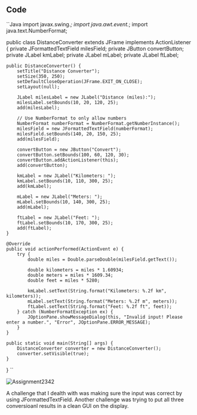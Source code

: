## Code

``Java
import javax.swing.*;
import java.awt.event.*;
import java.text.NumberFormat;

public class DistanceConverter extends JFrame implements ActionListener {
    private JFormattedTextField milesField;
    private JButton convertButton;
    private JLabel kmLabel;
    private JLabel mLabel;
    private JLabel ftLabel;

    public DistanceConverter() {
        setTitle("Distance Converter");
        setSize(350, 250);
        setDefaultCloseOperation(JFrame.EXIT_ON_CLOSE);
        setLayout(null);

        JLabel milesLabel = new JLabel("Distance (miles):");
        milesLabel.setBounds(10, 20, 120, 25);
        add(milesLabel);

        // Use NumberFormat to only allow numbers
        NumberFormat numberFormat = NumberFormat.getNumberInstance();
        milesField = new JFormattedTextField(numberFormat);
        milesField.setBounds(140, 20, 150, 25);
        add(milesField);

        convertButton = new JButton("Convert");
        convertButton.setBounds(100, 60, 120, 30);
        convertButton.addActionListener(this);
        add(convertButton);

        kmLabel = new JLabel("Kilometers: ");
        kmLabel.setBounds(10, 110, 300, 25);
        add(kmLabel);

        mLabel = new JLabel("Meters: ");
        mLabel.setBounds(10, 140, 300, 25);
        add(mLabel);

        ftLabel = new JLabel("Feet: ");
        ftLabel.setBounds(10, 170, 300, 25);
        add(ftLabel);
    }

    @Override
    public void actionPerformed(ActionEvent e) {
        try {
            double miles = Double.parseDouble(milesField.getText());

            double kilometers = miles * 1.60934;
            double meters = miles * 1609.34;
            double feet = miles * 5280;

            kmLabel.setText(String.format("Kilometers: %.2f km", kilometers));
            mLabel.setText(String.format("Meters: %.2f m", meters));
            ftLabel.setText(String.format("Feet: %.2f ft", feet));
        } catch (NumberFormatException ex) {
            JOptionPane.showMessageDialog(this, "Invalid input! Please enter a number.", "Error", JOptionPane.ERROR_MESSAGE);
        }
    }

    public static void main(String[] args) {
        DistanceConverter converter = new DistanceConverter();
        converter.setVisible(true);
    }
}
``

![Assignment2342](https://github.com/user-attachments/assets/57884948-849c-4b2d-9880-8943340c94f3)


A challenge that I dealth with was making sure the input was correct by using JFormattedTextField. Another challenge was trying to put all three conversioanl results in a clean
GUI on the display.
